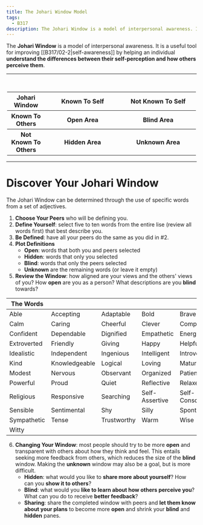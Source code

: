 ```yaml
---
title: The Johari Window Model
tags:
  - B317
description: The Johari Window is a model of interpersonal awareness. It can be used to improve self-awareness and the ability to work with others by allowing an individual to understand differences in self-perception and how others perceive them.
---
```

The **Johari Window** is a model of interpersonal awareness. It is a useful tool for improving [[B317/02-2|self-awareness]] by helping an individual **understand the differences between their self-perception and how others perceive them**.
___
<center>
<table style="max-width: 500px;">
	​<tr>
		<th style="width: 20%; text-align: center;">Johari Window</th>
		<th style="width: 40%">Known To Self</th>
		<th style="width: 40%">Not Known To Self</th>
	</tr>
	<tr>
		<th style="width: 20%">Known To Others</th>
		<th style="width: 40%; text-align: center;">Open Area</th>
		<th style="width: 40%; text-align: center;">Blind Area</th>
	</tr>
	<tr>
		<th style="width: 20%">Not Known To Others</th>
		<th style="width: 40%; text-align: center;">Hidden Area</th>
		<th style="width: 40%; text-align: center;">Unknown Area</th>
	</tr>
</table>
</center>

___
# Discover Your Johari Window
The Johari Window can be determined through the use of specific words from a set of adjectives.
1. **Choose Your Peers** who will be defining you.
2. **Define Yourself**: select five to ten words from the entire lise (review all words first) that best describe you.
3. **Be Defined**: have all your peers do the same as you did in #2.
4. **Plot Definitions**
	- **Open**: words that both you and peers selected
	- **Hidden**: words that only you selected
	- **Blind**: words that only the peers selected
	- **Unknown** are the remaining words (or leave it empty)
5. **Review the Window**: how aligned are your views and the others' views of you? How **open** are you as a person? What descriptions are you **blind** towards?

| The Words |  |  |  |  |
| ---- | ---- | ---- | ---- | ---- |
| Able | Accepting | Adaptable | Bold | Brave |
| Calm | Caring | Cheerful | Clever | Complex |
| Confident | Dependable | Dignified | Empathetic | Energetic |
| Extroverted | Friendly | Giving | Happy | Helpful |
| Idealistic | Independent | Ingenious | Intelligent | Introverted |
| Kind | Knowledgeable | Logical | Loving | Mature |
| Modest | Nervous | Observant | Organized | Patient |
| Powerful | Proud | Quiet | Reflective | Relaxed |
| Religious | Responsive | Searching | Self-Assertive | Self-Conscious |
| Sensible | Sentimental | Shy | Silly | Spontaneous |
| Sympathetic | Tense | Trustworthy | Warm | Wise |
| Witty |  |  |  |  |

6. **Changing Your Window**: most people should try to be more **open** and transparent with others about how they think and feel. This entails seeking more feedback from others, which reduces the size of the **blind** window. Making the **unknown** window may also be a goal, but is more difficult.
	- **Hidden**: what would you like to **share more about yourself**? How can you **show it to others**?
	- **Blind**: what would you **like to learn about how others perceive you**? What can you do to receive **better feedback**?
	- **Sharing**: share the completed window with peers and **let them know about your plans** to become more **open** and shrink your **blind** and **hidden** panes.